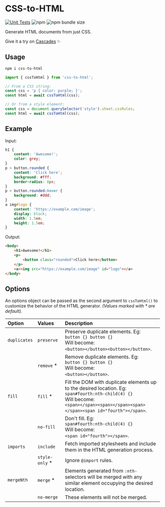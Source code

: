 # CSS-to-HTML

[![Unit Tests](https://github.com/CSS-Canvas/CSS-to-HTML/actions/workflows/unit-tests.yml/badge.svg)](https://github.com/CSS-Canvas/CSS-to-HTML/actions/workflows/unit-tests.yml) ![npm](https://img.shields.io/npm/dt/css-to-html) ![npm bundle size](https://img.shields.io/bundlephobia/min/css-to-html)

Generate HTML documents from just CSS.

Give it a try on [Cascades](https://tiny.cascades.app/) ✨


## Usage

```sh
npm i css-to-html
```

```javascript
import { cssToHtml } from 'css-to-html';

// From a CSS string:
const css = 'p { color: purple; }';
const html = await cssToHtml(css);

// Or from a style element:
const css = document.querySelector('style').sheet.cssRules;
const html = await cssToHtml(css);
```


## Example

Input:
```css
h1 {
    content: 'Awesome!';
    color: grey;
}
p > button.rounded {
    content: 'Click here';
    background: #fff;
    border-radius: 8px;
}
p > button.rounded:hover {
    background: #ddd;
}
a img#logo {
    content: 'https://example.com/image';
    display: block;
    width: 1.5em;
    height: 1.5em;
}
```

Output:
```html
<body>
    <h1>Awesome!</h1>
    <p>
        <button class="rounded">Click here</button>
    </p>
    <a><img src="https://example.com/image" id="logo"></a>
</body>
```


## Options

An options object can be passed as the second argument to `cssToHtml()` to customize the behavior of the HTML generator. _(Values marked with * are default)._

| Option       | Values         | Description |
| :----------- | :------------- | :---------- |
| `duplicates` | `preserve`     | Preserve duplicate elements. Eg: <br/> `button {} button {}` <br/> Will become: <br/> `<button></button><button></button>`. |
|              | `remove`     * | Remove duplicate elements. Eg: <br/> `button {} button {}` <br/> Will become: <br/> `<button></button>`. |
| `fill`       | `fill`       * | Fill the DOM with duplicate elements up to the desired location. Eg: <br/> `span#fourth:nth-child(4) {}` <br/> Will become: <br/> `<span></span><span></span><span></span><span id="fourth"></span>`. |
|              | `no-fill`      | Don't fill. Eg: <br/> `span#fourth:nth-child(4) {}` <br/> Will become: <br/> `<span id="fourth"></span>`. |
| `imports`    | `include`      | Fetch imported stylesheets and include them in the HTML generation process. |
|              | `style-only` * | Ignore `@import` rules. |
| `mergeNth`   | `merge`      * | Elements generated from `:nth-` selectors will be merged with any similar element occupying the desired location. |
|              | `no-merge`     | These elements will not be merged. |
